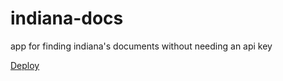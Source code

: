 # indiana-docs
app for finding indiana's documents without needing an api key


[Deploy](https://www.heroku.com/deploy/?template=https://github.com/sunlightlabs/indiana-docs)
